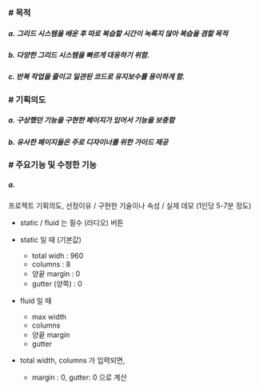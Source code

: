 
### # 목적 
##### a. 그리드 시스템을 배운 후 따로 복습할 시간이 녹록지 않아 복습을 겸할 목적
##### b. 다양한 그리드 시스템을 빠르게 대응하기 위함.
##### c. 반복 작업을 줄이고 일관된 코드로 유지보수를 용이하게 함.

### # 기획의도
##### a. 구상했던 기능을 구현한 페이지가 있어서 기능을 보충함
##### b. 유사한 페이지들은 주로 디자이너를 위한 가이드 제공

### # 주요기능 및 수정한 기능
##### a. 

### # 




프로젝트 기획의도, 선정이유 / 구현한 기술이나 속성 / 실제 데모 (1인당 5-7분 정도) 

* static / fluid 는 필수 (라디오) 버튼

* static 일 때 (기본값)
    - total widh : 960
    - columns    : 8
    - 양끝 margin  : 0
    - gutter (양쪽) : 0

* fluid 일 때 
    - max width
    - columns
    - 양끝 margin
    - gutter 

* total width, columns 가 입력되면, 
  - margin : 0, gutter: 0 으로 계산


